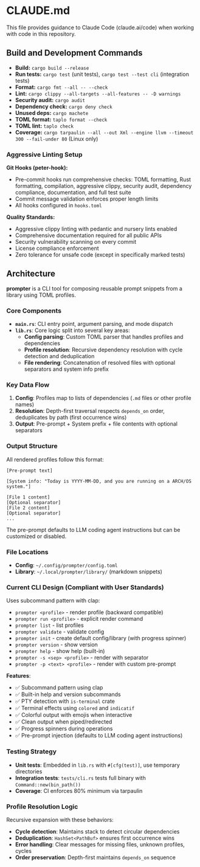 # CLAUDE.md

This file provides guidance to Claude Code (claude.ai/code) when working with code in this repository.

## Build and Development Commands

- **Build:** `cargo build --release`
- **Run tests:** `cargo test` (unit tests), `cargo test --test cli` (integration tests)
- **Format:** `cargo fmt --all -- --check`
- **Lint:** `cargo clippy --all-targets --all-features -- -D warnings`
- **Security audit:** `cargo audit`
- **Dependency check:** `cargo deny check`
- **Unused deps:** `cargo machete`
- **TOML format:** `taplo format --check`
- **TOML lint:** `taplo check`
- **Coverage:** `cargo tarpaulin --all --out Xml --engine llvm --timeout 300 --fail-under 80` (Linux only)

### Aggressive Linting Setup

**Git Hooks (peter-hook):**
- Pre-commit hooks run comprehensive checks: TOML formatting, Rust formatting, compilation, aggressive clippy, security audit, dependency compliance, documentation, and full test suite
- Commit message validation enforces proper length limits
- All hooks configured in `hooks.toml`

**Quality Standards:**
- Aggressive clippy linting with pedantic and nursery lints enabled
- Comprehensive documentation required for all public APIs
- Security vulnerability scanning on every commit
- License compliance enforcement
- Zero tolerance for unsafe code (except in specifically marked tests)

## Architecture

**prompter** is a CLI tool for composing reusable prompt snippets from a library using TOML profiles.

### Core Components

- **`main.rs`**: CLI entry point, argument parsing, and mode dispatch
- **`lib.rs`**: Core logic split into several key areas:
  - **Config parsing**: Custom TOML parser that handles profiles and dependencies
  - **Profile resolution**: Recursive dependency resolution with cycle detection and deduplication
  - **File rendering**: Concatenation of resolved files with optional separators and system info prefix

### Key Data Flow

1. **Config**: Profiles map to lists of dependencies (`.md` files or other profile names)
2. **Resolution**: Depth-first traversal respects `depends_on` order, deduplicates by path (first occurrence wins)
3. **Output**: Pre-prompt + System prefix + file contents with optional separators

### Output Structure

All rendered profiles follow this format:
```
[Pre-prompt text]

[System info: "Today is YYYY-MM-DD, and you are running on a ARCH/OS system."]

[File 1 content]
[Optional separator]
[File 2 content]
[Optional separator]
...
```

The pre-prompt defaults to LLM coding agent instructions but can be customized or disabled.

### File Locations

- **Config**: `~/.config/prompter/config.toml`
- **Library**: `~/.local/prompter/library/` (markdown snippets)

### Current CLI Design (Compliant with User Standards)

Uses subcommand pattern with clap:
- `prompter <profile>` - render profile (backward compatible)
- `prompter run <profile>` - explicit render command
- `prompter list` - list profiles
- `prompter validate` - validate config
- `prompter init` - create default config/library (with progress spinner)
- `prompter version` - show version
- `prompter help` - show help (built-in)
- `prompter -s <sep> <profile>` - render with separator
- `prompter -p <text> <profile>` - render with custom pre-prompt

**Features**:
- ✅ Subcommand pattern using clap
- ✅ Built-in help and version subcommands
- ✅ PTY detection with `is-terminal` crate
- ✅ Terminal effects using `colored` and `indicatif`
- ✅ Colorful output with emojis when interactive
- ✅ Clean output when piped/redirected
- ✅ Progress spinners during operations
- ✅ Pre-prompt injection (defaults to LLM coding agent instructions)

### Testing Strategy

- **Unit tests**: Embedded in `lib.rs` with `#[cfg(test)]`, use temporary directories
- **Integration tests**: `tests/cli.rs` tests full binary with `Command::new(bin_path())`
- **Coverage**: CI enforces 80% minimum via tarpaulin

### Profile Resolution Logic

Recursive expansion with these behaviors:
- **Cycle detection**: Maintains stack to detect circular dependencies
- **Deduplication**: `HashSet<PathBuf>` ensures first occurrence wins
- **Error handling**: Clear messages for missing files, unknown profiles, cycles
- **Order preservation**: Depth-first maintains `depends_on` sequence